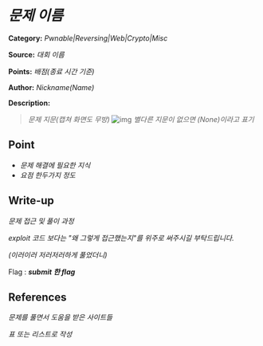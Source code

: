 # _문제 이름_

**Category:** _Pwnable|Reversing|Web|Crypto|Misc_

**Source:** _대회 이름_

**Points:** _배점(종료 시간 기준)_

**Author:** _Nickname(Name)_

**Description:** 

> _문제 지문(캡쳐 화면도 무방)_
> ![img](resource/prob.png)
> _별다른 지문이 없으면 (None)이라고 표기_

## Point
- _문제 해결에 필요한 지식_
- _요점 한두가지 정도_

## Write-up

_문제 접근 및 풀이 과정_

_exploit 코드 보다는 "왜 그렇게 접근했는지"를 위주로 써주시길 부탁드립니다._

_(이러이러 저러저러하게 풀었더니)_


Flag : **_submit 한 flag_**

## References
_문제를 풀면서 도움을 받은 사이트들_

_표 또는 리스트로 작성_
